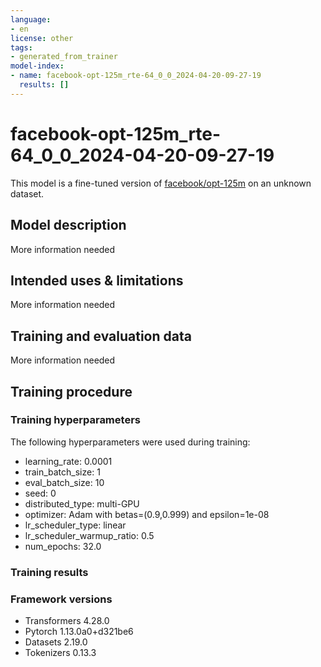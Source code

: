 ```yaml
---
language:
- en
license: other
tags:
- generated_from_trainer
model-index:
- name: facebook-opt-125m_rte-64_0_0_2024-04-20-09-27-19
  results: []
---
```


<!-- This model card has been generated automatically according to the information the Trainer had access to. You
should probably proofread and complete it, then remove this comment. -->

# facebook-opt-125m_rte-64_0_0_2024-04-20-09-27-19

This model is a fine-tuned version of [facebook/opt-125m](https://huggingface.co/facebook/opt-125m) on an unknown dataset.

## Model description

More information needed

## Intended uses & limitations

More information needed

## Training and evaluation data

More information needed

## Training procedure

### Training hyperparameters

The following hyperparameters were used during training:
- learning_rate: 0.0001
- train_batch_size: 1
- eval_batch_size: 10
- seed: 0
- distributed_type: multi-GPU
- optimizer: Adam with betas=(0.9,0.999) and epsilon=1e-08
- lr_scheduler_type: linear
- lr_scheduler_warmup_ratio: 0.5
- num_epochs: 32.0

### Training results



### Framework versions

- Transformers 4.28.0
- Pytorch 1.13.0a0+d321be6
- Datasets 2.19.0
- Tokenizers 0.13.3
